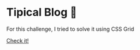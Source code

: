 # Tipical Blog :tea:
<p>For this challenge, I tried to solve it using CSS Grid<p/>

[Check it!](https://natali-pp.github.io/CSS-Grid-Blog)
